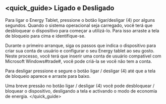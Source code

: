 ## <quick_guide> Ligado e Desligado

Para ligar o Energy Tablet, pressione o botão ligar/desligar (4) por alguns segundos. Quando o sistema operacional seja carregado, você terá que desbloquear o dispositivo para começar a utilizá-lo. Para isso arraste a tela de bloqueio para cima e identifique-se.

Durante o primeiro arranque, siga os passos que indica o dispositivo para criar sua conta de usuário e configurar o seu Energy tablet ao seu gosto. Neste processo, você terá que inserir uma conta de usuário compatível com Microsoft Windows#trade#, você pode criá-la se você não tem a conta.

Para desligar pressione e segure o botão ligar / desligar (4) até que a tela de bloqueio aparece e arraste para baixo.

Uma breve pressão no botão ligar / desligar (4) você pode desbloquear / bloquear o dispositivo, desligando a tela e activando o modo de economia de energia.
</quick_guide>

